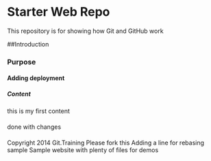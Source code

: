 # Starter Web Repo

This repository is for showing how Git and GitHub work


##Introduction

### Purpose


#### Adding deployment

##### Content
this is my first content

####
done with changes 

####
Copyright 2014 Git.Training
Please fork this
Adding a line for rebasing sample 
Sample website with plenty of files for demos
